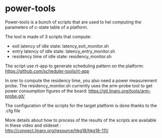 # power-tools

Power-tools is a bunch of scripts that are used to hel computing the parameters of c-state table of a platform.

The tool is made of 3 scripts that compute:
- exit latency of idle state: latency_exit_monitor.sh
- entry latency of idle state: latency_entry_monitor.sh
- residency time of idle state: residency_monitor.sh

The script use rt-app to generate scheduling pattern on the platform: https://github.com/scheduler-tools/rt-app

In orer to compute the residency time, you also need a power measurement probe. The residency_monitor.sh currently uses the arm-probe tool to get power consumption figures of the board: https://git.linaro.org/tools/arm-probe.git/

The configuration of the scripts for the target platform is done thanks to the .cfg file

More details about how to process of the results of the scripts are available in these video and slideset : http://connect.linaro.org/resource/hkg18/hkg18-111/
